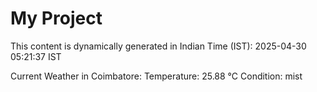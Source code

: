 # My Project

This content is dynamically generated in Indian Time (IST): 2025-04-30 05:21:37 IST


Current Weather in Coimbatore:
Temperature: 25.88 °C
Condition: mist
